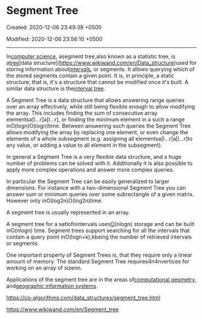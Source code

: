 # Segment Tree

Created: 2020-12-06 23:49:38 +0500

Modified: 2020-12-06 23:56:10 +0500

---

In[computer science](https://www.wikiwand.com/en/Computer_science), asegment tree,also known as a statistic tree, is a[tree](https://www.wikiwand.com/en/Tree_(data_structure))[data structure](https://www.wikiwand.com/en/Data_structure)used for storing information about[intervals](https://www.wikiwand.com/en/Interval_(mathematics)), or segments. It allows querying which of the stored segments contain a given point. It is, in principle, a static structure; that is, it's a structure that cannot be modified once it's built. A similar data structure is the[interval tree](https://www.wikiwand.com/en/Interval_tree).



A Segment Tree is a data structure that allows answering range queries over an array effectively, while still being flexible enough to allow modifying the array. This includes finding the sum of consecutive array elementsa[l...r]a[l...r], or finding the minimum element in a such a range inO(logn)O(log⁡n)time. Between answering such queries the Segment Tree allows modifying the array by replacing one element, or even change the elements of a whole subsegment (e.g. assigning all elementsa[l...r]a[l...r]to any value, or adding a value to all element in the subsegment).



In general a Segment Tree is a very flexible data structure, and a huge number of problems can be solved with it. Additionally it is also possible to apply more complex operations and answer more complex queries.



In particular the Segment Tree can be easily generalized to larger dimensions. For instance with a two-dimensional Segment Tree you can answer sum or minimum queries over some subrectangle of a given matrix. However only inO(log2n)O(log2⁡n)time.



A segment tree is usually represented in an array.



A segment tree for a setIofnintervals uses[O](https://www.wikiwand.com/en/Big_O_notation)(nlogn) storage and can be built inO(nlogn) time. Segment trees support searching for all the intervals that contain a query point inO(logn+k),kbeing the number of retrieved intervals or segments.



One important property of Segment Trees is, that they require only a linear amount of memory. The standard Segment Tree requires4n4nvertices for working on an array of sizenn.



Applications of the segment tree are in the areas of[computational geometry](https://www.wikiwand.com/en/Computational_geometry), and[geographic information systems](https://www.wikiwand.com/en/Geographic_information_systems).



<https://cp-algorithms.com/data_structures/segment_tree.html>

<https://www.wikiwand.com/en/Segment_tree>
